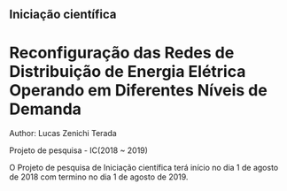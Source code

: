 ## Iniciação científica

# Reconfiguração das Redes de Distribuição de Energia Elétrica Operando em Diferentes Níveis de Demanda 

Author: Lucas Zenichi Terada

Projeto de pesquisa - IC(2018 ~ 2019)

O Projeto de pesquisa de Iniciação científica terá início no dia 1 de agosto de 2018 com termino no dia 1 de agosto de 2019.
